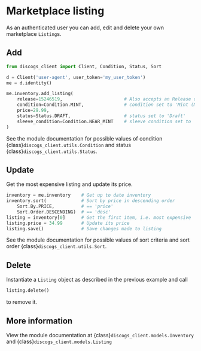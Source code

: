 # Marketplace listing

As an authenticated user you can add, edit and delete your own marketplace
`Listing`s.

## Add

```python
from discogs_client import Client, Condition, Status, Sort

d = Client('user-agent', user_token='my_user_token')
me = d.identity()

me.inventory.add_listing(
    release=15246519,                       # Also accepts an Release object
    condition=Condition.MINT,               # condition set to 'Mint (M)'
    price=29.99,
    status=Status.DRAFT,                    # status set to 'Draft'
    sleeve_condition=Condition.NEAR_MINT    # sleeve condition set to 'Near Mint (NM or M-)'
)
```

See the module documentation for possible values of condition
{class}`discogs_client.utils.Condition` and status
{class}`discogs_client.utils.Status`.


## Update

Get the most expensive listing and update its price.

```python
inventory = me.inventory    # Get up to date inventory
inventory.sort(             # Sort by price in descending order
    Sort.By.PRICE,          # == 'price'
    Sort.Order.DESCENDING)  # == 'desc'
listing = inventory[0]      # Get the first item, i.e. most expensive
listing.price = 34.99       # Update its price
listing.save()              # Save changes made to listing
```

See the module documentation for possible values of sort criteria and sort
order {class}`discogs_client.utils.Sort`.

## Delete

Instantiate a `Listing` object as described in the previous example and call

```python
listing.delete()
```

to remove it.

## More information

View the module documentation at {class}`discogs_client.models.Inventory` and
{class}`discogs_client.models.Listing`
